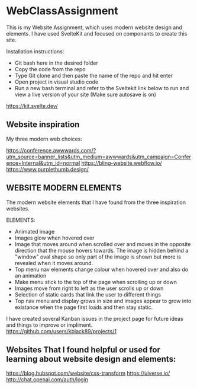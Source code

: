 # WebClassAssignment

This is my Website Assignment, which uses modern website design and elements. I have used SvelteKit and focused on componants to create this site.

Installation instructions:
- Git bash here in the desired folder
- Copy the code from the repo
- Type Git clone and then paste the name of the repo and hit enter
- Open project in visual studio code
- Run a new bash terminal and refer to the Sveltekit link below to run and view a live version of your site (Make sure autosave is on)

https://kit.svelte.dev/

## Website inspiration

My three modern web choices:

https://conference.awwwards.com/?utm_source=banner_lists&utm_medium=awwwards&utm_campaign=Conference+Internal&utm_id=normal
https://bling-website.webflow.io/
https://www.purplethumb.design/

## WEBSITE MODERN ELEMENTS 

The modern website elements that I have found from the three inspiration websites. 

ELEMENTS:
- Animated image 
- Images glow when hovered over
- Image that moves around when scrolled over and moves in the opposite direction that the mouse hovers towards. The image is hidden behind a "window" oval shape so only part of the image is shown but more is revealed when it moves around.
- Top menu nav elements change colour when hovered over and also do an animation 
- Make menu stick to the top of the page when scrolling up or down
- Images move from right to left as the user scrolls up or down
- Selection of static cards that link the user to different things
- Top nav menu and display grows in size and images appear to grow into existance when the page first loads and then stay static. 

I have created several Kanban issues in the project page for future ideas and things to improve or impliment.
https://github.com/users/kblack89/projects/1

## Websites That I found helpful or used for learning about website design and elements:
https://blog.hubspot.com/website/css-transform
https://uiverse.io/
http://chat.openai.com/auth/login








